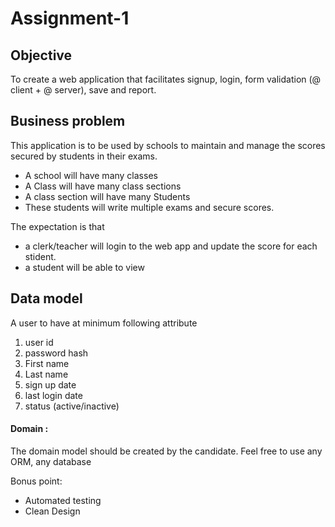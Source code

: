 # Assignment-1

## Objective

To create a web application that facilitates signup, login, form validation (@ client + @ server), save and report.

## Business problem

This application is to be used by schools to maintain and manage the scores secured by students in their exams. 
 - A school will have many classes
 - A Class will have many class sections
 - A class section will have many Students
 - These students will write multiple exams and secure scores. 

The expectation is that 
 - a clerk/teacher will login to the web app and update the score for each stident. 
 - a student will be able to view

## Data model

A user to have at minimum following attribute

1. user id
2. password hash
3. First name
4. Last name
5. sign up date
6. last login date
7. status (active/inactive)

#### Domain :

The domain model should be created by the candidate. Feel free to use any ORM, any database

Bonus point:

- Automated testing
- Clean Design
